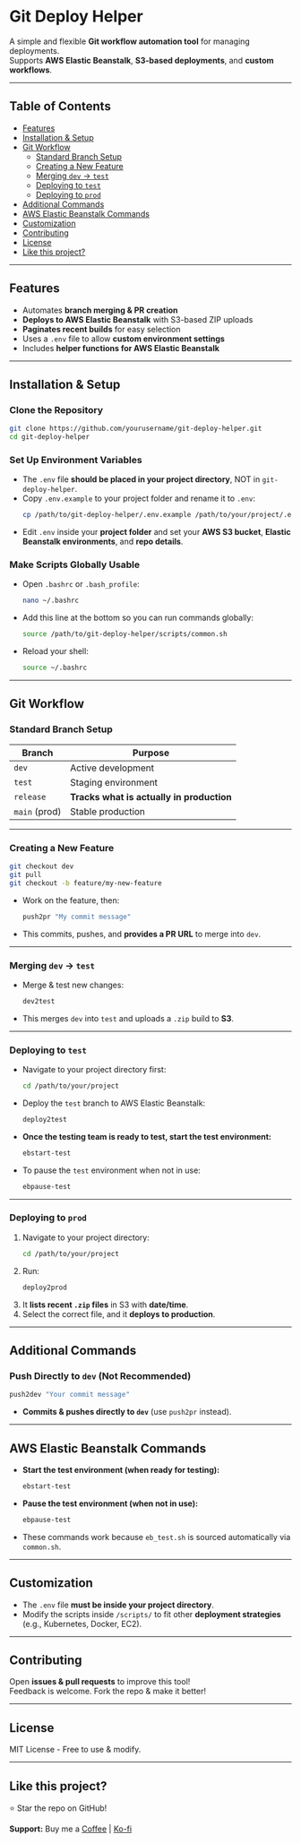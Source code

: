 # Git Deploy Helper

A simple and flexible **Git workflow automation tool** for managing deployments.  
Supports **AWS Elastic Beanstalk**, **S3-based deployments**, and **custom workflows**.

---

## Table of Contents
- [Features](#features)
- [Installation & Setup](#installation--setup)
- [Git Workflow](#git-workflow)
  - [Standard Branch Setup](#standard-branch-setup)
  - [Creating a New Feature](#creating-a-new-feature)
  - [Merging `dev` → `test`](#merging-dev--test)
  - [Deploying to `test`](#deploying-to-test)
  - [Deploying to `prod`](#deploying-to-prod)
- [Additional Commands](#additional-commands)
- [AWS Elastic Beanstalk Commands](#aws-elastic-beanstalk-commands)
- [Customization](#customization)
- [Contributing](#contributing)
- [License](#license)
- [Like this project?](#like-this-project)

---

## Features
- Automates **branch merging & PR creation**  
- **Deploys to AWS Elastic Beanstalk** with S3-based ZIP uploads  
- **Paginates recent builds** for easy selection  
- Uses a `.env` file to allow **custom environment settings**  
- Includes **helper functions for AWS Elastic Beanstalk**  

---

## Installation & Setup

### Clone the Repository
```bash
git clone https://github.com/yourusername/git-deploy-helper.git
cd git-deploy-helper
```

### Set Up Environment Variables
- The `.env` file **should be placed in your project directory**, NOT in `git-deploy-helper`.
- Copy `.env.example` to your project folder and rename it to `.env`:
  ```bash
  cp /path/to/git-deploy-helper/.env.example /path/to/your/project/.env
  ```
- Edit `.env` inside your **project folder** and set your **AWS S3 bucket**, **Elastic Beanstalk environments**, and **repo details**.

### Make Scripts Globally Usable
- Open `.bashrc` or `.bash_profile`:
  ```bash
  nano ~/.bashrc
  ```
- Add this line at the bottom so you can run commands globally:
  ```bash
  source /path/to/git-deploy-helper/scripts/common.sh
  ```
- Reload your shell:
  ```bash
  source ~/.bashrc
  ```

---

## Git Workflow

### Standard Branch Setup
| Branch | Purpose |
|--------|---------|
| `dev` | Active development |
| `test` | Staging environment |
| `release` | **Tracks what is actually in production** |
| `main` (prod) | Stable production |

---

### Creating a New Feature
```bash
git checkout dev
git pull
git checkout -b feature/my-new-feature
```
- Work on the feature, then:
  ```bash
  push2pr "My commit message"
  ```
- This commits, pushes, and **provides a PR URL** to merge into `dev`.

---

### Merging `dev` → `test`
- Merge & test new changes:
  ```bash
  dev2test
  ```
- This merges `dev` into `test` and uploads a `.zip` build to **S3**.

---

### Deploying to `test`
- Navigate to your project directory first:
  ```bash
  cd /path/to/your/project
  ```
- Deploy the `test` branch to AWS Elastic Beanstalk:
  ```bash
  deploy2test
  ```
- **Once the testing team is ready to test, start the test environment:**
  ```bash
  ebstart-test
  ```
- To pause the `test` environment when not in use:
  ```bash
  ebpause-test
  ```

---

### Deploying to `prod`
1. Navigate to your project directory:
   ```bash
   cd /path/to/your/project
   ```
2. Run:
   ```bash
   deploy2prod
   ```
3. It **lists recent `.zip` files** in S3 with **date/time**.
4. Select the correct file, and it **deploys to production**.

---

## Additional Commands

### Push Directly to `dev` (Not Recommended)
```bash
push2dev "Your commit message"
```
- **Commits & pushes directly to `dev`** (use `push2pr` instead).

---

## AWS Elastic Beanstalk Commands
- **Start the test environment (when ready for testing):**
  ```bash
  ebstart-test
  ```
- **Pause the test environment (when not in use):**
  ```bash
  ebpause-test
  ```
- These commands work because `eb_test.sh` is sourced automatically via `common.sh`.

---

## Customization
- The `.env` file **must be inside your project directory**.
- Modify the scripts inside `/scripts/` to fit other **deployment strategies** (e.g., Kubernetes, Docker, EC2).

---

## Contributing
Open **issues & pull requests** to improve this tool!  
Feedback is welcome. Fork the repo & make it better!

---

## License
MIT License - Free to use & modify.

---

## Like this project?
⭐ Star the repo on GitHub!  

**Support:** Buy me a [Coffee](https://buymeacoffee.com/roamingsaint) | [Ko-fi](https://ko-fi.com/roamingsaint)
